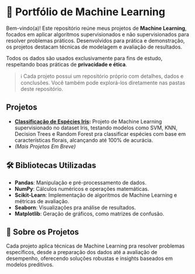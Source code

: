 # 🤖 Portfólio de Machine Learning

Bem-vindo(a)! Este repositório reúne meus projetos de **Machine Learning**, focados em aplicar algoritmos supervisionados e não supervisionados para resolver problemas práticos. Desenvolvidos para prática e demonstração, os projetos destacam técnicas de modelagem e avaliação de resultados.

Todos os dados são usados exclusivamente para fins de estudo, respeitando boas práticas de **privacidade e ética**.

> ℹ️ Cada projeto possui um repositório próprio com detalhes, dados e conclusões. Você também pode explorá-los diretamente nas pastas deste repositório.

## Projetos

- **[Classificação de Espécies Iris](https://github.com/benzerinsio/FloralSpecies-EDA):** Projeto de Machine Learning supervisionado no dataset Iris, testando modelos como SVM, KNN, Decision Trees e Random Forest pra classificar espécies com base em características florais, alcançando até 100% de acurácia.  
- *(Mais Projetos Em Breve)*  

## 🛠️ Bibliotecas Utilizadas

- **Pandas**: Manipulação e pré-processamento de dados.  
- **NumPy**: Cálculos numéricos e operações matemáticas.  
- **Scikit-Learn**: Implementação de algoritmos de Machine Learning e métricas de avaliação.  
- **Seaborn**: Visualizações pra análise de resultados.  
- **Matplotlib**: Geração de gráficos, como matrizes de confusão.

## 💬 Sobre os Projetos

Cada projeto aplica técnicas de Machine Learning pra resolver problemas específicos, desde a preparação dos dados até a avaliação de desempenho, oferecendo soluções robustas e insights baseados em modelos preditivos.